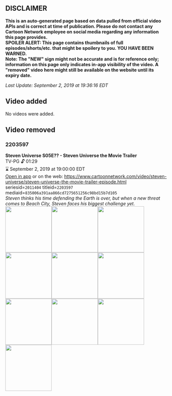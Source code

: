 ## DISCLAIMER
**This is an auto-generated page based on data pulled from official video APIs and is correct at time of publication. Please do not contact any Cartoon Network employee on social media regarding any information this page provides.**  
**SPOILER ALERT: This page contains thumbnails of full episodes/shorts/etc. that might be spoilery to you. YOU HAVE BEEN WARNED.**  
**Note: The "NEW" sign might not be accurate and is for reference only; information on this page only indicates in-app visibility of the video. A "removed" video here might still be available on the website until its expiry date.**  

_Last Update: September 2, 2019 at 19:36:16 EDT_
## Video added
No videos were added.
## Video removed
### 2203597
**Steven Universe S05E?? - Steven Universe the Movie Trailer**  
TV-PG 🔓 01:29  
⌛ September 2, 2019 at 19:00:00 EDT  
[Open in app](https://tinyurl.com/y4r9zz5k) or on the web: https://www.cartoonnetwork.com/video/steven-universe/steven-universe-the-movie-trailer-episode.html  
seriesid=`2011404` titleid=`2203597` mediaid=`835006a391aa866cd7275651256c98bd15b7d105`  
_Steven thinks his time defending the Earth is over, but when a new threat comes to Beach City, Steven faces his biggest challenge yet._  
<a href="https://s3.amazonaws.com/cartoonorchestrator/2203597_001_1280x720.jpg"><img src="https://s3.amazonaws.com/cartoonorchestrator/2203597_001_640x360.jpg" height="144px" /></a><a href="https://s3.amazonaws.com/cartoonorchestrator/2203597_002_1280x720.jpg"><img src="https://s3.amazonaws.com/cartoonorchestrator/2203597_002_640x360.jpg" height="144px" /></a><a href="https://s3.amazonaws.com/cartoonorchestrator/2203597_003_1280x720.jpg"><img src="https://s3.amazonaws.com/cartoonorchestrator/2203597_003_640x360.jpg" height="144px" /></a><a href="https://s3.amazonaws.com/cartoonorchestrator/2203597_004_1280x720.jpg"><img src="https://s3.amazonaws.com/cartoonorchestrator/2203597_004_640x360.jpg" height="144px" /></a><a href="https://s3.amazonaws.com/cartoonorchestrator/2203597_005_1280x720.jpg"><img src="https://s3.amazonaws.com/cartoonorchestrator/2203597_005_640x360.jpg" height="144px" /></a><a href="https://s3.amazonaws.com/cartoonorchestrator/2203597_006_1280x720.jpg"><img src="https://s3.amazonaws.com/cartoonorchestrator/2203597_006_640x360.jpg" height="144px" /></a><a href="https://s3.amazonaws.com/cartoonorchestrator/2203597_007_1280x720.jpg"><img src="https://s3.amazonaws.com/cartoonorchestrator/2203597_007_640x360.jpg" height="144px" /></a><a href="https://s3.amazonaws.com/cartoonorchestrator/2203597_008_1280x720.jpg"><img src="https://s3.amazonaws.com/cartoonorchestrator/2203597_008_640x360.jpg" height="144px" /></a><a href="https://s3.amazonaws.com/cartoonorchestrator/2203597_009_1280x720.jpg"><img src="https://s3.amazonaws.com/cartoonorchestrator/2203597_009_640x360.jpg" height="144px" /></a><a href="https://s3.amazonaws.com/cartoonorchestrator/2203597_010_1280x720.jpg"><img src="https://s3.amazonaws.com/cartoonorchestrator/2203597_010_640x360.jpg" height="144px" /></a>
